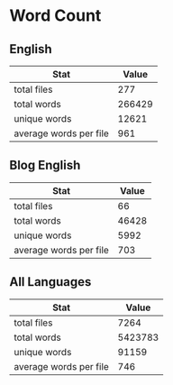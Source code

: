 # Word Count

## English

Stat | Value
---- | -----
total files | 277
total words | 266429
unique words | 12621
average words per file | 961

## Blog English

Stat | Value
---- | -----
total files | 66
total words | 46428
unique words | 5992
average words per file | 703

## All Languages

Stat | Value
---- | -----
total files | 7264
total words | 5423783
unique words | 91159
average words per file | 746
